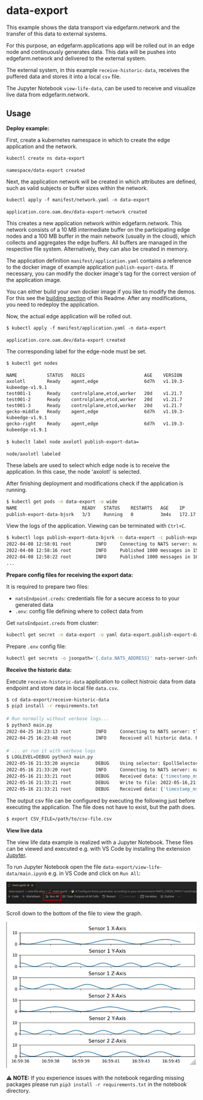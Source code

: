 # data-export

This example shows the data transport via edgefarm.network and the transfer of this data to external systems.

For this purpose, an edgefarm.applications app will be rolled out in an edge node and continuously generates data. 
This data will be pushes into edgefarm.network and delivered to the external system.

The external system, in this example `receive-historic-data`, receives the puffered data and stores it into a local `csv` file.

The Jupyter Notebook `view-life-data`, can be used to receive and visualize live data from edgefarm.network.

## Usage

**Deploy example:**

First, create a kubernetes namespace in which to create the edge application and the network.  

```
kubectl create ns data-export

namespace/data-export created
```

Next, the application network will be created in which attributes are defined, such as valid subjects or buffer sizes within the network.

```
kubectl apply -f manifest/network.yaml -n data-export

application.core.oam.dev/data-export-network created
```

This creates a new application network within edgefarm.network. This network consists of a 10 MB intermediate buffer on the participating edge nodes and a 100 MB buffer in the main network (usually in the cloud), which collects and aggregates the edge buffers.
All buffers are managed in the respective file system. Alternatively, they can also be created in memory.

The application definition `manifest/application.yaml` contains a reference to the docker image of example application `publish-export-data`. If necessary, you can modify the docker image's tag for the correct version of the application image. 

You can either build your own docker image if you like to modify the demos. For this see the [building section](../README.md#building-yourself) of this Readme.
After any modifications, you need to redeploy the application.

Now, the actual edge application will be rolled out.

```
$ kubectl apply -f manifest/application.yaml -n data-export

application.core.oam.dev/data-export created
```

The corresponding label for the edge-node must be set.

```
$ kubectl get nodes

NAME           STATUS   ROLES                      AGE    VERSION
axolotl        Ready    agent,edge                 6d7h   v1.19.3-kubeedge-v1.9.1
test001-1      Ready    controlplane,etcd,worker   20d    v1.21.7
test001-2      Ready    controlplane,etcd,worker   20d    v1.21.7
test001-3      Ready    controlplane,etcd,worker   20d    v1.21.7
gecko-middle   Ready    agent,edge                 6d7h   v1.19.3-kubeedge-v1.9.1
gecko-right    Ready    agent,edge                 6d7h   v1.19.3-kubeedge-v1.9.1

$ kubeclt label node axolotl publish-export-data=

node/axolotl labeled
```

These labels are used to select which edge node is to receive the application. In this case, the node 'axolotl' is selected.

After finishing deployment and modifications check if the application is running.

```bash
$ kubectl get pods -n data-export -o wide
NAME                        READY   STATUS    RESTARTS   AGE    IP           NODE        NOMINATED NODE   READINESS GATES
publish-export-data-bjsrk   3/3     Running   0          3m4s   172.17.0.2   rpi-snake   <none>           <none>
```

View the logs of the application. Viewing can be terminated with `Ctrl+C`.

```bash
$ kubectl logs publish-export-data-bjsrk -n data-export -c publish-export-data -f
2022-04-08 12:58:01 root         INFO     Connecting to NATS server: nats://leaf-nats.nats:4222
2022-04-08 12:58:16 root         INFO     Published 1000 messages in 15 seconds. Total size: 257750. Byte per Second:  17183.
2022-04-08 12:58:22 root         INFO     Published 1000 messages in 16 seconds. Total size: 257722. Byte per Second:  16107.
...
```

**Prepare config files for receiving the export data:**

It is required to prepare two files:
- `natsEndpoint.creds`: credentials file for a secure access to to your generated data
- `.env`: config file defining where to collect data from


Get `natsEndpoint.creds` from cluster:
```bash
kubectl get secret -n data-export -o yaml data-export.publish-export-data -o jsonpath='{.data.data-export-network\.creds}' | base64 --decode > data-export/natsEndpoint.creds
```

Prepare `.env` config file:
```bash
kubectl get secrets -o jsonpath='{.data.NATS_ADDRESS}' nats-server-info | base64 --decode | xargs printf 'NATS_SERVER="%s"\n' > data-export/.env
```


**Receive the historic data:**

Execute `receive-historic-data` application to collect histroic data from data endpoint and store data in local file `data.csv`.

```bash
$ cd data-export/receive-historic-data
$ pip3 install -r requirements.txt

# Run normally without verbose logs...
$ python3 main.py
2022-04-25 16:23:13 root         INFO     Connecting to NATS server: tls://connect.ngs.global:4222
2022-04-25 16:23:48 root         INFO     Received all historic data. Proceed with live data.

# ... or run it with verbose logs
$ LOGLEVEL=DEBUG python3 main.py
2022-05-16 21:33:20 asyncio      DEBUG    Using selector: EpollSelector
2022-05-16 21:33:20 root         INFO     Connecting to NATS server: nats://hb001.edgefarm.io:4222
2022-05-16 21:33:21 root         DEBUG    Received data: {'timestamp_ms': 1652729464720, 'msg_id': 16174, 'sensor1': {'x': 0.129648, 'y': 0.50633, 'z': 0.058441}, 'sensor2': {'x': 0.129648, 'y': 0.50633, 'z': 0.058441}}
2022-05-16 21:33:21 root         DEBUG    Write to file: 2022-05-16,21:31:04.720000,0.129648,0.506330,0.058441,0.129648,0.506330,0.058441
2022-05-16 21:33:21 root         DEBUG    Received data: {'timestamp_ms': 1652729464739, 'msg_id': 16175, 'sensor1': {'x': 0.157909, 'y': 0.423882, 'z': 0.034252}, 'sensor2': {'x': 0.157909, 'y': 0.423882, 'z': 0.034252}}

```

The output csv file can be configured by executing the following just before executing the application. The file does not have to exist, but the path does.
```bash
$ export CSV_FILE=/path/to/csv-file.csv
```

**View live data**

The view life data example is realized with a Jupyter Notebook. These files can be viewed and executed e.g. with VS Code by installing the extension  [Jupyter](https://marketplace.visualstudio.com/items?itemName=ms-toolsai.jupyter).

To run Jupyter Notebook open the file `data-export/view-life-data/main.ipynb` e.g. in VS Code and click on `Run All`:

![Run Jupyter Notebook](../docs/run-jupyter-notebook.png)

Scroll down to the bottom of the file to view the graph.

![Jupyter Output Example](../docs/data-export-jupyter-output.png)

**⚠ NOTE:** If you experience issues with the notebook regarding missing packages please run `pip3 install -r requirements.txt` in the notebook directory.